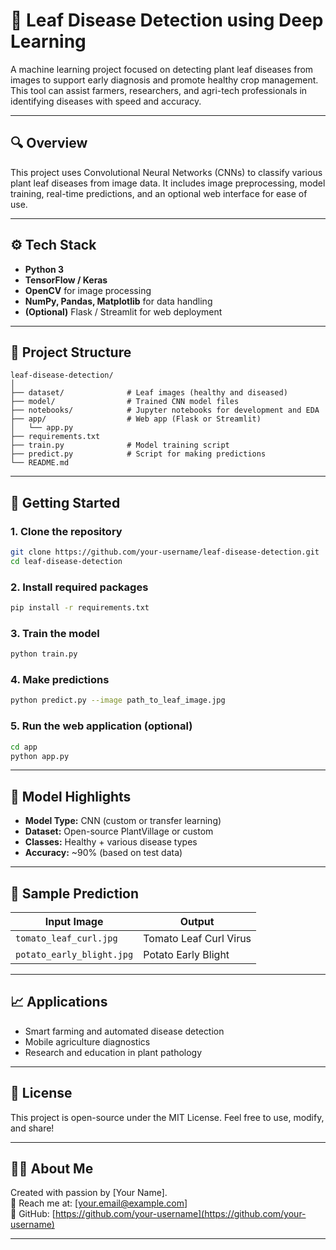 
# 🍃 Leaf Disease Detection using Deep Learning

A machine learning project focused on detecting plant leaf diseases from images to support early diagnosis and promote healthy crop management. This tool can assist farmers, researchers, and agri-tech professionals in identifying diseases with speed and accuracy.

---

## 🔍 Overview

This project uses Convolutional Neural Networks (CNNs) to classify various plant leaf diseases from image data. It includes image preprocessing, model training, real-time predictions, and an optional web interface for ease of use.

---

## ⚙️ Tech Stack

- **Python 3**
- **TensorFlow / Keras**
- **OpenCV** for image processing
- **NumPy, Pandas, Matplotlib** for data handling
- **(Optional)** Flask / Streamlit for web deployment

---

## 📂 Project Structure

```
leaf-disease-detection/
│
├── dataset/              # Leaf images (healthy and diseased)
├── model/                # Trained CNN model files
├── notebooks/            # Jupyter notebooks for development and EDA
├── app/                  # Web app (Flask or Streamlit)
│   └── app.py
├── requirements.txt
├── train.py              # Model training script
├── predict.py            # Script for making predictions
└── README.md
```

---

## 🚀 Getting Started

### 1. Clone the repository
```bash
git clone https://github.com/your-username/leaf-disease-detection.git
cd leaf-disease-detection
```

### 2. Install required packages
```bash
pip install -r requirements.txt
```

### 3. Train the model
```bash
python train.py
```

### 4. Make predictions
```bash
python predict.py --image path_to_leaf_image.jpg
```

### 5. Run the web application (optional)
```bash
cd app
python app.py
```

---

## 🧠 Model Highlights

- **Model Type:** CNN (custom or transfer learning)
- **Dataset:** Open-source PlantVillage or custom
- **Classes:** Healthy + various disease types
- **Accuracy:** ~90% (based on test data)

---

## 🌿 Sample Prediction

| Input Image                      | Output |
|----------------------------------|--------|
| `tomato_leaf_curl.jpg`           | Tomato Leaf Curl Virus |
| `potato_early_blight.jpg`        | Potato Early Blight     |

---

## 📈 Applications

- Smart farming and automated disease detection
- Mobile agriculture diagnostics
- Research and education in plant pathology

---

## 📘 License

This project is open-source under the MIT License. Feel free to use, modify, and share!

---

## 🙋‍♂️ About Me

Created with passion by [Your Name].  
📧 Reach me at: [your.email@example.com]  
🔗 GitHub: [https://github.com/your-username](https://github.com/your-username)

---
